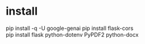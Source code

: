 # install 
pip install -q -U google-genai
pip install flask-cors  
pip install flask python-dotenv PyPDF2 python-docx